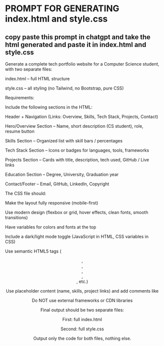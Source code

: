 # PROMPT FOR GENERATING index.html and style.css

## copy paste this prompt in chatgpt and take the html generated and paste it in index.html and style.css

Generate a complete tech portfolio website for a Computer Science student, with two separate files:

index.html – full HTML structure

style.css – all styling (no Tailwind, no Bootstrap, pure CSS)

Requirements:

Include the following sections in the HTML:

Header + Navigation (Links: Overview, Skills, Tech Stack, Projects, Contact)

Hero/Overview Section – Name, short description (CS student), role, resume button

Skills Section – Organized list with skill bars / percentages

Tech Stack Section – Icons or badges for languages, tools, frameworks

Projects Section – Cards with title, description, tech used, GitHub / Live links

Education Section – Degree, University, Graduation year

Contact/Footer – Email, GitHub, LinkedIn, Copyright

The CSS file should:

Make the layout fully responsive (mobile-first)

Use modern design (flexbox or grid, hover effects, clean fonts, smooth transitions)

Have variables for colors and fonts at the top

Include a dark/light mode toggle (JavaScript in HTML, CSS variables in CSS)

Use semantic HTML5 tags (<header>, <main>, <section>, <footer>, <nav>, etc.)

Use placeholder content (name, skills, project links) and add comments like <!-- Change Name Here -->

Do NOT use external frameworks or CDN libraries

Final output should be two separate files:

First: full index.html

Second: full style.css

Output only the code for both files, nothing else.
